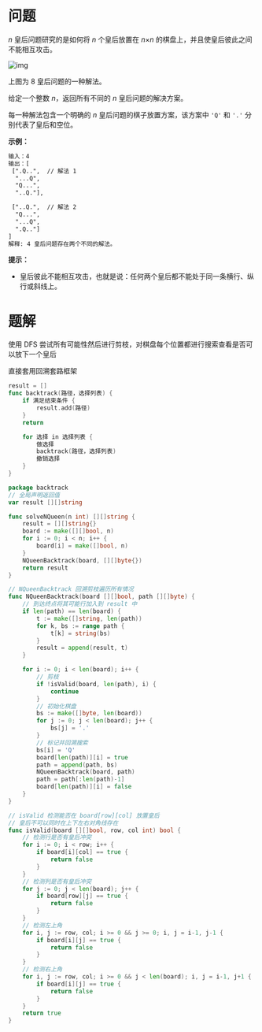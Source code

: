 

# 问题

*n* 皇后问题研究的是如何将 *n* 个皇后放置在 *n*×*n* 的棋盘上，并且使皇后彼此之间不能相互攻击。

![img](https://assets.leetcode-cn.com/aliyun-lc-upload/uploads/2018/10/12/8-queens.png)

上图为 8 皇后问题的一种解法。

给定一个整数 *n*，返回所有不同的 *n* 皇后问题的解决方案。

每一种解法包含一个明确的 *n* 皇后问题的棋子放置方案，该方案中 `'Q'` 和 `'.'` 分别代表了皇后和空位。

**示例：**

```txt
输入：4
输出：[
 [".Q..",  // 解法 1
  "...Q",
  "Q...",
  "..Q."],

 ["..Q.",  // 解法 2
  "Q...",
  "...Q",
  ".Q.."]
]
解释: 4 皇后问题存在两个不同的解法。
```

**提示：**

- 皇后彼此不能相互攻击，也就是说：任何两个皇后都不能处于同一条横行、纵行或斜线上。

# 题解



使用 DFS 尝试所有可能性然后进行剪枝，对棋盘每个位置都进行搜索查看是否可以放下一个皇后

直接套用回溯套路框架

```go
result = []
func backtrack(路径，选择列表) {
	if 满足结束条件 {
		result.add(路径)
	}
	return

	for 选择 in 选择列表 {
		做选择
		backtrack(路径，选择列表)
		撤销选择
	}
}
```

```go
package backtrack
// 全局声明返回值
var result [][]string

func solveNQueen(n int) [][]string {
	result = [][]string{}
	board := make([][]bool, n)
	for i := 0; i < n; i++ {
		board[i] = make([]bool, n)
	}
	NQueenBacktrack(board, [][]byte{})
	return result
}

// NQueenBacktrack 回溯剪枝遍历所有情况
func NQueenBacktrack(board [][]bool, path [][]byte) {
    // 到达终点将其可能行加入到 result 中
	if len(path) == len(board) {
		t := make([]string, len(path))
		for k, bs := range path {
			t[k] = string(bs)
		}
		result = append(result, t)
	}

	for i := 0; i < len(board); i++ {
        // 剪枝
		if !isValid(board, len(path), i) {
			continue
		}
        // 初始化棋盘
		bs := make([]byte, len(board))
		for j := 0; j < len(board); j++ {
			bs[j] = '.'
		}
        // 标记并回溯搜索
		bs[i] = 'Q'
		board[len(path)][i] = true
		path = append(path, bs)
		NQueenBacktrack(board, path)
		path = path[:len(path)-1]
		board[len(path)][i] = false
	}
}

// isValid 检测能否在 board[row][col] 放置皇后
// 皇后不可以同时在上下左右对角线存在
func isValid(board [][]bool, row, col int) bool {
	// 检测行是否有皇后冲突
	for i := 0; i < row; i++ {
		if board[i][col] == true {
			return false
		}
	}
	// 检测列是否有皇后冲突
	for j := 0; j < len(board); j++ {
		if board[row][j] == true {
			return false
		}
	}
	// 检测左上角
	for i, j := row, col; i >= 0 && j >= 0; i, j = i-1, j-1 {
		if board[i][j] == true {
			return false
		}
	}
	// 检测右上角
	for i, j := row, col; i >= 0 && j < len(board); i, j = i-1, j+1 {
		if board[i][j] == true {
			return false
		}
	}
	return true
}

```



